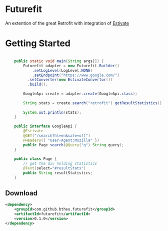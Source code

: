 # Futurefit
An extention of the great Retrofit with integration of <a href="https://github.com/btheu/estivate/">Estivate</a>


# Getting Started
```java

    public static void main(String args[]) {
	    Futurefit adapter = new Futurefit.Builder()
	    	.setLogLevel(LogLevel.NONE)
	    	.setEndpoint("https://www.google.com/")
	      .setConverter(new EstivateConvertor())
	      .build();
		
	    GoogleApi create = adapter.create(GoogleApi.class);
		
	    String stats = create.search("retrofit").getResultStatistics();
		
	    System.out.println(stats);
	}
	
	public interface GoogleApi {
	    @Estivate
	    @GET("/search?hl=en&safe=off")
	    @Headers({ "User-Agent:Mozilla" })
	    public Page search(@Query("q") String query);
	}
	
	public class Page {
	    // get the div holding statistics
	    @Text(select="#resultStats")
	    public String resultStatistics;
	}
```

## Download
```xml
<dependency>
	<groupId>com.github.btheu.futurefit</groupId>
	<artifactId>futurefit</artifactId>
	<version>0.1.0</version>
</dependency>
```

